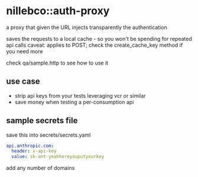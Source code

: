 # nillebco::auth-proxy

a proxy that given the URL injects transparently the authentication

saves the requests to a local cache - so you won't be spending for repeated api calls
    caveat: applies to POST; check the create_cache_key method if you need more

check qa/sample.http to see how to use it

## use case

- strip api keys from your tests leveraging vcr or similar
- save money when testing a per-consumption api

## sample secrets file

save this into secrets/secrets.yaml

```yaml
api.anthropic.com:
  header: x-api-key
  value: sk-ant-yeahhereyouputyourkey
```

add any number of domains
